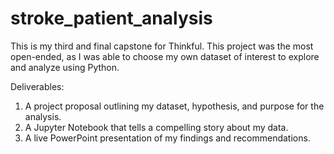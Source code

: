 # stroke_patient_analysis
This is my third and final capstone for Thinkful. This project was the most open-ended, as I was able to choose my own dataset of interest to explore and analyze using Python.

Deliverables:
1. A project proposal outlining my dataset, hypothesis, and purpose for the analysis.
2. A Jupyter Notebook that tells a compelling story about my data.
3. A live PowerPoint presentation of my findings and recommendations.
